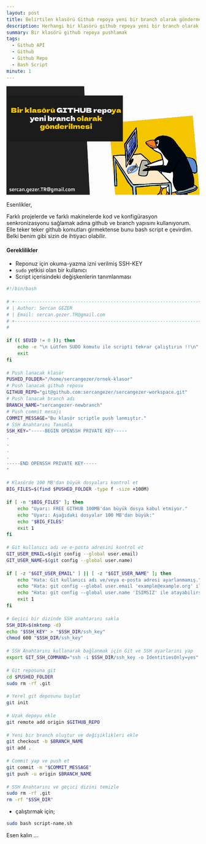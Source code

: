 ```yaml
---
layout: post
title: Belirtilen klasörü Github repoya yeni bir branch olarak göndermek
description: Herhangi bir klasörü github repoya yeni bir branch olarak pushlamak
summary: Bir klasörü github repoya pushlamak
tags: 
  - Github API
  - Github
  - Github Repo
  - Bash Script
minute: 1
---
```




![](../images/2023/20231224-klasorun-github-repoya-yeni-branch-olarak-pushlanmasi.png)

Esenlikler,

Farklı projelerde ve farklı makinelerde kod ve konfigürasyon senkronizasyonu sağlamak adına github ve branch yapısını kullanıyorum. Elle teker teker github komutları girmektense bunu bash script e çevirdim. Belki benim gibi sizin de ihtiyacı olabilir.

#### Gereklilikler

* Reponuz için okuma-yazma izni verilmiş SSH-KEY
* `sudo` yetkisi olan bir kullanıcı
* Script içerisindeki değişkenlerin tanımlanması

```bash
#!/bin/bash

# +-------------------------------------------------------------------+
# | Author: Sercan GEZER                                              |
# | Email: sercan.gezer.TR@gmail.com                                  |
# +-------------------------------------------------------------------+
#

if (( $EUID != 0 )); then
    echo -e "\n Lütfen SUDO komutu ile scripti tekrar çalıştırın !!\n"
    exit
fi

# Push lanacak klasör
PUSHED_FOLDER="/home/sercangezer/ornek-klasor"
# Push lanacak github reposu
GITHUB_REPO="git@github.com:sercangezer/sercangezer-workspace.git"
# Push lanacak branch adı
BRANCH_NAME="sercangezer-newbranch"
# Push commit mesajı
COMMIT_MESSAGE="Bu klasör scriptle push lanmıştır."
# SSH Anahtarını Tanımla
SSH_KEY="-----BEGIN OPENSSH PRIVATE KEY-----
.
.
.
.
-----END OPENSSH PRIVATE KEY-----
"

# Klasörde 100 MB'dan büyük dosyaları kontrol et
BIG_FILES=$(find $PUSHED_FOLDER -type f -size +100M)

if [ -n "$BIG_FILES" ]; then
	echo "Uyarı: FREE GITHUB 100MB'dan büyük dosya kabul etmiyor."
    echo "Uyarı: Aşağıdaki dosyalar 100 MB'dan büyük:"
    echo "$BIG_FILES"
    exit 1
fi

# Git kullanıcı adı ve e-posta adresini kontrol et
GIT_USER_EMAIL=$(git config --global user.email)
GIT_USER_NAME=$(git config --global user.name)

if [ -z "$GIT_USER_EMAIL" ] || [ -z "$GIT_USER_NAME" ]; then
    echo "Hata: Git kullanıcı adı ve/veya e-posta adresi ayarlanmamış."
    echo "Hata: git config --global user.email 'example@example.org' ile atayabilirsin."
    echo "Hata: git config --global user.name 'ISIMSIZ' ile atayabilirsin."
    exit 1
fi

# Geçici bir dizinde SSH anahtarını sakla
SSH_DIR=$(mktemp -d)
echo "$SSH_KEY" > "$SSH_DIR/ssh_key"
chmod 600 "$SSH_DIR/ssh_key"

# SSH Anahtarını kullanarak bağlanmak için Git ve SSH ayarlarını yap
export GIT_SSH_COMMAND="ssh -i $SSH_DIR/ssh_key -o IdentitiesOnly=yes"

# Git reposuna git
cd $PUSHED_FOLDER
sudo rm -rf .git

# Yerel git deposunu başlat
git init

# Uzak depoyu ekle
git remote add origin $GITHUB_REPO

# Yeni bir branch oluştur ve değişiklikleri ekle
git checkout -b $BRANCH_NAME
git add .

# Commit yap ve push et
git commit -m "$COMMIT_MESSAGE"
git push -u origin $BRANCH_NAME

# SSH Anahtarını ve geçici dizini temizle
sudo rm -rf .git
rm -rf "$SSH_DIR"
```

* çalıştırmak için;

```bash
sudo bash script-name.sh
```

Esen kalın ...